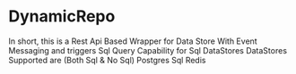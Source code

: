 # DynamicRepo
In short, 
this is a Rest Api Based Wrapper for Data Store With Event Messaging and triggers
Sql Query Capability for Sql DataStores
DataStores Supported are 
(Both Sql & No Sql)
Postgres Sql
Redis
